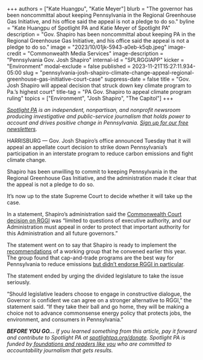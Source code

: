 +++
authors = ["Kate Huangpu", "Katie Meyer"]
blurb = "The governor has been noncommittal about keeping Pennsylvania in the Regional Greenhouse Gas Initiative, and his office said the appeal is not a pledge to do so."
byline = "Kate Huangpu of Spotlight PA and Katie Meyer of Spotlight PA"
description = "Gov. Shapiro has been noncommittal about keeping PA in the Regional Greenhouse Gas Initiative, and his office said the appeal is not a pledge to do so."
image = "2023/10/01jk-5943-a0eb-k5qb.jpeg"
image-credit = "Commonwealth Media Services"
image-description = "Pennsylvania Gov. Josh Shapiro"
internal-id = "SPLRGGIAPP"
kicker = "Environment"
modal-exclude = false
published = 2023-11-21T15:27:11.934-05:00
slug = "pennsylvania-josh-shapiro-climate-change-appeal-regional-greenhouse-gas-initiative-court-case"
suppress-date = false
title = "Gov. Josh Shapiro will appeal decision that struck down key climate program to Pa.’s highest court"
title-tag = "PA Gov. Shapiro to appeal climate program ruling"
topics = ["Environment", "Josh Shapiro", "The Capitol"]
+++

<a href="https://www.spotlightpa.org/"><em>Spotlight PA</em></a><em> is an independent, nonpartisan, and nonprofit newsroom producing investigative and public-service journalism that holds power to account and drives positive change in Pennsylvania. </em><a href="https://www.spotlightpa.org/newsletters"><em>Sign up for our free newsletters</em></a><em>.</em>

HARRISBURG — Gov. Josh Shapiro’s office announced Tuesday that it will appeal an appellate court decision to strike down Pennsylvania’s participation in an interstate program to reduce carbon emissions and fight climate change.

Shapiro has been unwilling to commit to keeping Pennsylvania in the Regional Greenhouse Gas Initiative, and the administration made it clear that the appeal is not a pledge to do so.

It’s now up to the state Supreme Court to decide whether it will take up the case.

In a statement, Shapiro’s administration said the <a href="https://www.spotlightpa.org/news/2023/11/regional-greenhouse-gas-rggi-struck-down-pennsylvania-climate-change-fossil-energy/">Commonwealth Court decision on RGGI</a> was “limited to questions of executive authority, and our Administration must appeal in order to protect that important authority for this Administration and all future governors.”

<script src="https://www.spotlightpa.org/embed.js" async></script><div data-spl-embed-version="1" data-spl-src="https://www.spotlightpa.org/embeds/newsletter/"></div>

The statement went on to say that Shapiro is ready to implement the <a href="https://www.governor.pa.gov/newsroom/rggi-working-group-concludes-its-work-co-chairs-hail-collaborative-process-that-brought-diverse-group-together-reached-consensus-on-a-number-of-key-issues%EF%BF%BC/">recommendations</a> of a working group that he convened earlier this year. The group found that cap-and-trade programs are the best way for Pennsylvania to reduce emissions <a href="https://www.spotlightpa.org/news/2023/10/pennsylvania-climate-change-josh-shapiro-regional-greenhouse-gas-initiative/">but didn’t endorse RGGI in particular</a>.

The statement ended by urging the divided legislature to take the issue seriously.

“Should legislative leaders choose to engage in constructive dialogue, the Governor is confident we can agree on a stronger alternative to RGGI,” the statement said. “If they take their ball and go home, they will be making a choice not to advance commonsense energy policy that protects jobs, the environment, and consumers in Pennsylvania.”

<strong><em>BEFORE YOU GO…</em></strong><em> If you learned something from this article, pay it forward and contribute to Spotlight PA at </em><a href="http://spotlightpa.org/donate"><em>spotlightpa.org/donate</em></a><em>. Spotlight PA is funded by</em><a href="https://www.spotlightpa.org/support"><em> foundations and readers like you</em></a><em> who are committed to accountability journalism that gets results.</em>

